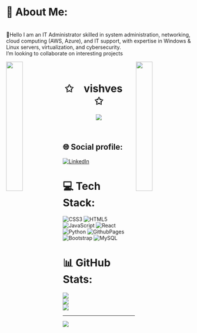 # 💫 About Me:
<br>
🔭Hello I am an IT Administrator skilled in system administration, networking, cloud computing (AWS, Azure), and IT support, with expertise in Windows & Linux servers, virtualization, and cybersecurity. <br> 
I’m looking to collaborate on interesting projects<br>




<img align="left" src="https://user-images.githubusercontent.com/65187002/144930161-2f783401-8d27-4fdf-a2f7-cc0ba32f1f1f.gif" width="30%" style="display:inline;"><img align="right" src="https://user-images.githubusercontent.com/65187002/144930161-2f783401-8d27-4fdf-a2f7-cc0ba32f1f1f.gif" width="30%" style="display:inline;">
<br>
<p align="center">
    <h1 align="center">✩&emsp;vishves&emsp;✩</h1>
</p>
<p align="center">
    <img src="https://readme-typing-svg.herokuapp.com/?lines=Hello;Welcome+to+my+profile!;Have+a+look+around!&font=Fira%20Code&color=%23D62F79&center=true&width=280&height=50">
</p>
<br>

<!-- part 2 -->






## 🌐 Social profile:
[![LinkedIn](https://img.shields.io/badge/LinkedIn-%230077B5.svg?logo=linkedin&logoColor=white)](https://linkedin.com/in/vishvesprabakar) 

# 💻 Tech Stack:
![CSS3](https://img.shields.io/badge/css3-%231572B6.svg?style=flat&logo=css3&logoColor=white) ![HTML5](https://img.shields.io/badge/html5-%23E34F26.svg?style=flat&logo=html5&logoColor=white) ![JavaScript](https://img.shields.io/badge/javascript-%23323330.svg?style=flat&logo=javascript&logoColor=%23F7DF1E) ![React](https://img.shields.io/badge/react-%2320232a.svg?style=flat&logo=react&logoColor=%2361DAFB) ![Python](https://img.shields.io/badge/python-3670A0?style=flat&logo=python&logoColor=ffdd54) ![GithubPages](https://img.shields.io/badge/github%20pages-121013?style=flat&logo=github&logoColor=white) ![Bootstrap](https://img.shields.io/badge/bootstrap-%238511FA.svg?style=flat&logo=bootstrap&logoColor=white) ![MySQL](https://img.shields.io/badge/mysql-%2300000f.svg?style=flat&logo=mysql&logoColor=white)
# 📊 GitHub Stats:
![](https://github-readme-stats.vercel.app/api?username=vishvesprabakar&theme=radical&hide_border=false&include_all_commits=true&count_private=true)<br/>
![](https://github-readme-streak-stats.herokuapp.com/?user=vishvesprabakar&theme=radical&hide_border=false)<br/>
![](https://github-readme-stats.vercel.app/api/top-langs/?username=vishvesprabakar&theme=radical&hide_border=false&include_all_commits=true&count_private=true&layout=compact)

---
[![](https://visitcount.itsvg.in/api?id=vishvesprabakar&icon=5&color=1)](https://visitcount.itsvg.in)
